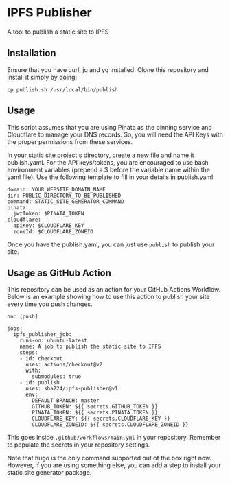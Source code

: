 # IPFS Publisher
A tool to publish a static site to IPFS

## Installation
Ensure that you have curl, jq and yq installed. Clone this repository and install it simply by doing:
```
cp publish.sh /usr/local/bin/publish
```

## Usage
This script assumes that you are using Pinata as the pinning service and Cloudflare to manage your DNS records. So, you will need the API Keys with the proper permissions from these services.

In your static site project's directory, create a new file and name it publish.yaml. For the API keys/tokens, you are encouraged to use bash environment variables (prepend a $ before the variable name within the yaml file). Use the following template to fill in your details in publish.yaml:
```
domain: YOUR_WEBSITE_DOMAIN_NAME
dir: PUBLIC_DIRECTORY_TO_BE_PUBLISHED
command: STATIC_SITE_GENERATOR_COMMAND
pinata:
  jwtToken: $PINATA_TOKEN
cloudflare:
  apiKey: $CLOUDFLARE_KEY
  zoneId: $CLOUDFLARE_ZONEID
```

Once you have the publish.yaml, you can just use `publish` to publish your site.

## Usage as GitHub Action
This repository can be used as an action for your GitHub Actions Workflow. Below is an example showing how to use this action to publish your site every time you push changes.
```
on: [push]

jobs:
  ipfs_publisher_job:
    runs-on: ubuntu-latest
    name: A job to publish the static site to IPFS
    steps:
    - id: checkout
      uses: actions/checkout@v2
      with:
        submodules: true
    - id: publish
      uses: sha224/ipfs-publisher@v1
      env:
        DEFAULT_BRANCH: master
        GITHUB_TOKEN: ${{ secrets.GITHUB_TOKEN }}
        PINATA_TOKEN: ${{ secrets.PINATA_TOKEN }}
        CLOUDFLARE_KEY: ${{ secrets.CLOUDFLARE_KEY }}
        CLOUDFLARE_ZONEID: ${{ secrets.CLOUDFLARE_ZONEID }}
```
This goes inside `.github/workflows/main.yml` in your repository. Remember to populate the secrets in your repository settings.

Note that hugo is the only command supported out of the box right now. However, if you are using something else, you can add a step to install your static site generator package.
